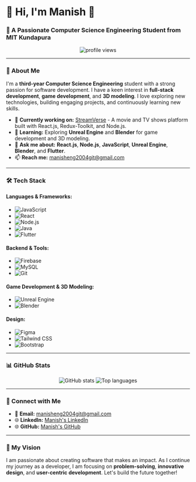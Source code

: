# 💫 Hi, I'm Manish 👋

### 🚀 A Passionate Computer Science Engineering Student from MIT Kundapura

<p align="center">
  <img src="https://komarev.com/ghpvc/?username=MANISH-Kun&label=Profile%20views&color=0e75b6&style=flat" alt="profile views"/>
</p>

---

### 🌟 About Me

I'm a **third-year Computer Science Engineering** student with a strong passion for software development. I have a keen interest in **full-stack development**, **game development**, and **3D modeling**. I love exploring new technologies, building engaging projects, and continuously learning new skills.

- 🔭 **Currently working on:** [StreamVerse](https://github.com/MANISH-Kun/StreamVerse) - A movie and TV shows platform built with React.js, Redux-Toolkit, and Node.js.
- 🌱 **Learning:** Exploring **Unreal Engine** and **Blender** for game development and 3D modeling.
- 💬 **Ask me about:** **React.js**, **Node.js**, **JavaScript**, **Unreal Engine**, **Blender**, and **Flutter**.
- 📫 **Reach me:** [manisheng2004git@gmail.com](mailto:manisheng2004git@gmail.com)

---

### 🛠️ Tech Stack

#### **Languages & Frameworks:**
- ![JavaScript](https://img.shields.io/badge/JavaScript-F7DF1E?style=flat&logo=javascript&logoColor=black)
- ![React](https://img.shields.io/badge/React-61DAFB?style=flat&logo=react&logoColor=black)
- ![Node.js](https://img.shields.io/badge/Node.js-339933?style=flat&logo=node.js&logoColor=white)
- ![Java](https://img.shields.io/badge/Java-007396?style=flat&logo=java&logoColor=white)
- ![Flutter](https://img.shields.io/badge/Flutter-02569B?style=flat&logo=flutter&logoColor=white)

#### **Backend & Tools:**
- ![Firebase](https://img.shields.io/badge/Firebase-FFCA28?style=flat&logo=firebase&logoColor=black)
- ![MySQL](https://img.shields.io/badge/MySQL-4479A1?style=flat&logo=mysql&logoColor=white)
- ![Git](https://img.shields.io/badge/Git-F05032?style=flat&logo=git&logoColor=white)

#### **Game Development & 3D Modeling:**
- ![Unreal Engine](https://img.shields.io/badge/Unreal%20Engine-313131?style=flat&logo=unreal-engine&logoColor=white)
- ![Blender](https://img.shields.io/badge/Blender-F5792A?style=flat&logo=blender&logoColor=white)

#### **Design:**
- ![Figma](https://img.shields.io/badge/Figma-F24E1E?style=flat&logo=figma&logoColor=white)
- ![Tailwind CSS](https://img.shields.io/badge/Tailwind%20CSS-38B2AC?style=flat&logo=tailwind-css&logoColor=white)
- ![Bootstrap](https://img.shields.io/badge/Bootstrap-7952B3?style=flat&logo=bootstrap&logoColor=white)

---

### 📊 GitHub Stats

<div align="center">
  <img src="https://github-readme-stats.vercel.app/api?username=MANISH-Kun&show_icons=true&count_private=true&hide=prs&theme=radical" alt="GitHub stats" />
  <img src="https://github-readme-stats.vercel.app/api/top-langs/?username=MANISH-Kun&layout=compact&theme=radical" alt="Top languages" />
</div>

---

### 💼 Connect with Me

- 📧 **Email:** [manisheng2004git@gmail.com](mailto:manisheng2004git@gmail.com)
- 🌐 **LinkedIn:** [Manish's LinkedIn](https://www.linkedin.com/in/your-profile-link)
- 🌐 **GitHub:** [Manish's GitHub](https://github.com/MANISH-Kun)

---

### 🎯 My Vision

I am passionate about creating software that makes an impact. As I continue my journey as a developer, I am focusing on **problem-solving**, **innovative design**, and **user-centric development**. Let's build the future together!
